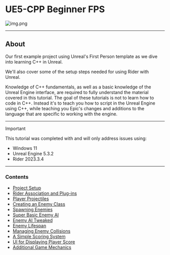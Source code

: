 # UE5-CPP Beginner FPS
![img.png](img.png)

---
## About
Our first example project using Unreal's First Person template as we dive into learning C++ in Unreal. 

We'll also cover some of the setup steps needed for using Rider with Unreal.

Knowledge of C++ fundamentals, as well as a basic knowledge of the Unreal Engine interface, are required to fully understand the material covered in this tutorial. The goal of these tutorials is not to learn how to code in C++. Instead it's to teach you how to script in the Unreal Engine using C++, while teaching you Epic's changes and additions to the language that are specific to working with the engine.

---

> [!IMPORTANT]
> This tutorial was completed with and will only address issues using:
>* Windows 11
>* Unreal Engine 5.3.2
>* Rider 2023.3.4

---
### Contents
<!-- TOC -->
* [Project Setup](/01_Setup/SETUP.md)
* [Rider Association and Plug-ins](/02_Rider/RIDER.md)
* [Player Projectiles](/03_Projectiles/PROJECTILES.md)
* [Creating an Enemy Class](/04_EnemyClass/ENEMYCLASS.md)
* [Spawning Enemies](/05_GameMode/GAMEMODE.md)
* [Super Basic Enemy AI](/06_EnemyAI/AI.md)
* [Enemy AI Tweaked](/07_EnemyAI_Cont/AI_CONT.md)
* [Enemy Lifespan](/08_Enemy_Lifespan/LIFESPAN.md)
* [Managing Enemy Collisions](/09_Collision/COLLISION.md)
* [A Simple Scoring System](/10_Score/SCORE.md)
* [UI for Displaying Player Score](/11_ScoreUI/UI.md)
* [Additional Game Mechanics](/12_Mechanics/MECHANICS.md)
<!-- TOC -->

